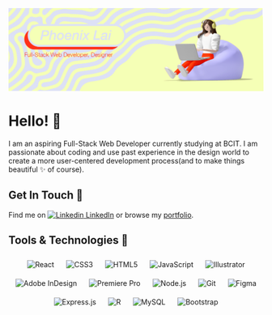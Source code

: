 [![Header](https://raw.githubusercontent.com/phoenixlai833/phoenixlai833/main/githubHeader-Pl-02.png
 "Header")](https://phoenixlai.com/)
<!--  
 [![SVG Banners](https://svg-banners.vercel.app/api?type=typeWriter&text1=Phoenix%20Lai%20👩‍💻&width=800&height=400)](https://github.com/Akshay090/svg-banners) -->


# Hello! 👋
I am an aspiring Full-Stack Web Developer currently studying at BCIT. I am passionate about coding and use past experience in the design world to create a more user-centered development process(and to make things beautiful ✨ of course). 

## Get In Touch 💌
Find me on [![Linkedin](https://i.stack.imgur.com/gVE0j.png) LinkedIn](https://www.linkedin.com/in/phoenix-lai/) or browse my [portfolio](https://phoenixlai.com/).


## Tools & Technologies 🔨 
<div align="center">  
<img style="margin: 10px" src="https://profilinator.rishav.dev/skills-assets/react-original-wordmark.svg" alt="React" height="50" />  
<img style="margin: 10px" src="https://profilinator.rishav.dev/skills-assets/css3-original-wordmark.svg" alt="CSS3" height="50" />  
<img style="margin: 10px" src="https://profilinator.rishav.dev/skills-assets/html5-original-wordmark.svg" alt="HTML5" height="50" />  
<img style="margin: 10px" src="https://profilinator.rishav.dev/skills-assets/javascript-original.svg" alt="JavaScript" height="50" />  
<img style="margin: 10px" src="https://profilinator.rishav.dev/skills-assets/adobe_illustrator-icon.svg" alt="Illustrator" height="50" />  
<img style="margin: 10px" src="https://profilinator.rishav.dev/skills-assets/adobeindesign.svg" alt="Adobe InDesign" height="50" />   
<img style="margin: 10px" src="https://profilinator.rishav.dev/skills-assets/adobepremierepro.png" alt="Premiere Pro" height="50" />  
<img style="margin: 10px" src="https://profilinator.rishav.dev/skills-assets/nodejs-original-wordmark.svg" alt="Node.js" height="50" />  
<img style="margin: 10px" src="https://profilinator.rishav.dev/skills-assets/git-scm-icon.svg" alt="Git" height="50" />  
<img style="margin: 10px" src="https://profilinator.rishav.dev/skills-assets/figma-icon.svg" alt="Figma" height="50" />  
<img style="margin: 10px" src="https://profilinator.rishav.dev/skills-assets/express-original-wordmark.svg" alt="Express.js" height="50" />  
<img style="margin: 10px" src="https://profilinator.rishav.dev/skills-assets/r.svg" alt="R" height="50" />  
<img style="margin: 10px" src="https://profilinator.rishav.dev/skills-assets/mysql-original-wordmark.svg" alt="MySQL" height="50" />  
<img style="margin: 10px" src="https://profilinator.rishav.dev/skills-assets/bootstrap-plain.svg" alt="Bootstrap" height="50" />  
</div>

<!-- ![](https://img.shields.io/badge/Code-Javascript-informational?style=flat&logo=<LOGO_NAME>&logoColor=white&color=yellow)
![](https://img.shields.io/badge/Code-HTML-informational?style=flat&logo=<LOGO_NAME>&logoColor=white&color=yellow)
![](https://img.shields.io/badge/Code-CSS-informational?style=flat&logo=<LOGO_NAME>&logoColor=white&color=yellow)
![](https://img.shields.io/badge/Code-JSON-informational?style=flat&logo=<LOGO_NAME>&logoColor=white&color=yellow)
![](https://img.shields.io/badge/Shell-Bash-informational?style=flat&logo=<LOGO_NAME>&logoColor=white&color=yellow)
![](https://img.shields.io/badge/Tool-Express.js-informational?style=flat&logo=<LOGO_NAME>&logoColor=white&color=yellow)
![](https://img.shields.io/badge/Database-SQL-informational?style=flat&logo=<LOGO_NAME>&logoColor=white&color=yellow)
![](https://img.shields.io/badge/Tool-Figma-informational?style=flat&logo=<LOGO_NAME>&logoColor=white&color=yellow)
![](https://img.shields.io/badge/Tool-Adobe%Creative%Suite-informational?style=flat&logo=<LOGO_NAME>&logoColor=white&color=yellow)
 -->
<!-- ![](https://img.shields.io/badge/code-Javascript>-informational?style=flat&logo=data:image/svg%2bxml;base64,<BASE64_DATA>) -->

<!--
**phoenixlai833/phoenixlai833** is a ✨ _special_ ✨ repository because its `README.md` (this file) appears on your GitHub profile.

Here are some ideas to get you started:

- 🔭 I’m currently working on ...
- 🌱 I’m currently learning ...
- 👯 I’m looking to collaborate on ...
- 🤔 I’m looking for help with ...
- 💬 Ask me about ...
- 📫 How to reach me: ...
- 😄 Pronouns: ...
- ⚡ Fun fact: ...
-->
<!-- 
<div align="center"><img src="https://github-readme-stats.vercel.app/api?username=phoenixlai833&show_icons=true&count_private=true&hide_border=true" align="center" /></div>  
 -->
